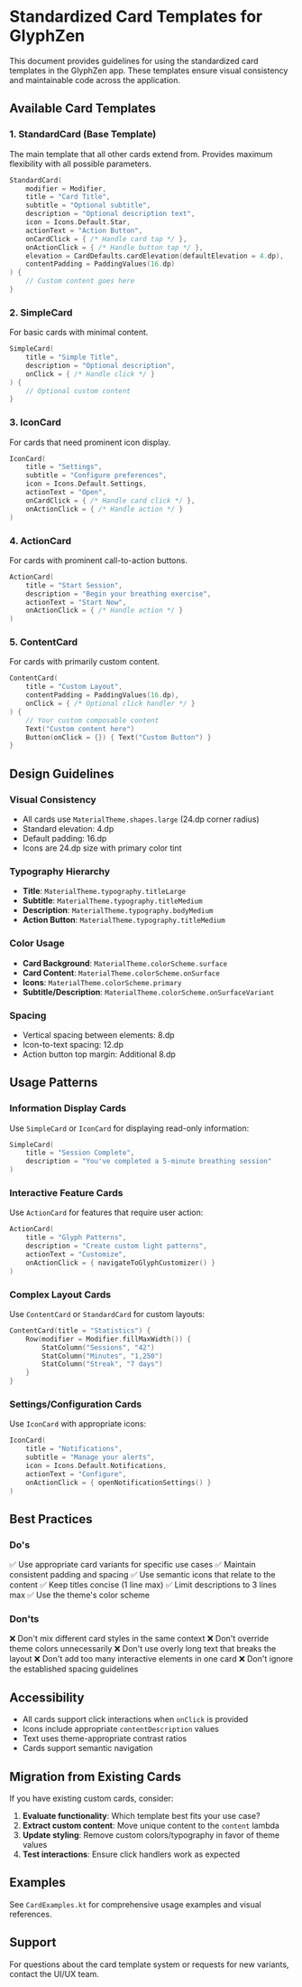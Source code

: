 # Standardized Card Templates for GlyphZen

This document provides guidelines for using the standardized card templates in the GlyphZen app.
These templates ensure visual consistency and maintainable code across the application.

## Available Card Templates

### 1. StandardCard (Base Template)

The main template that all other cards extend from. Provides maximum flexibility with all possible
parameters.

```kotlin
StandardCard(
    modifier = Modifier,
    title = "Card Title",
    subtitle = "Optional subtitle",
    description = "Optional description text",
    icon = Icons.Default.Star,
    actionText = "Action Button",
    onCardClick = { /* Handle card tap */ },
    onActionClick = { /* Handle button tap */ },
    elevation = CardDefaults.cardElevation(defaultElevation = 4.dp),
    contentPadding = PaddingValues(16.dp)
) {
    // Custom content goes here
}
```

### 2. SimpleCard

For basic cards with minimal content.

```kotlin
SimpleCard(
    title = "Simple Title",
    description = "Optional description",
    onClick = { /* Handle click */ }
) {
    // Optional custom content
}
```

### 3. IconCard

For cards that need prominent icon display.

```kotlin
IconCard(
    title = "Settings",
    subtitle = "Configure preferences",
    icon = Icons.Default.Settings,
    actionText = "Open",
    onCardClick = { /* Handle card click */ },
    onActionClick = { /* Handle action */ }
)
```

### 4. ActionCard

For cards with prominent call-to-action buttons.

```kotlin
ActionCard(
    title = "Start Session",
    description = "Begin your breathing exercise",
    actionText = "Start Now",
    onActionClick = { /* Handle action */ }
)
```

### 5. ContentCard

For cards with primarily custom content.

```kotlin
ContentCard(
    title = "Custom Layout",
    contentPadding = PaddingValues(16.dp),
    onClick = { /* Optional click handler */ }
) {
    // Your custom composable content
    Text("Custom content here")
    Button(onClick = {}) { Text("Custom Button") }
}
```

## Design Guidelines

### Visual Consistency

- All cards use `MaterialTheme.shapes.large` (24.dp corner radius)
- Standard elevation: 4.dp
- Default padding: 16.dp
- Icons are 24.dp size with primary color tint

### Typography Hierarchy

- **Title**: `MaterialTheme.typography.titleLarge`
- **Subtitle**: `MaterialTheme.typography.titleMedium`
- **Description**: `MaterialTheme.typography.bodyMedium`
- **Action Button**: `MaterialTheme.typography.titleMedium`

### Color Usage

- **Card Background**: `MaterialTheme.colorScheme.surface`
- **Card Content**: `MaterialTheme.colorScheme.onSurface`
- **Icons**: `MaterialTheme.colorScheme.primary`
- **Subtitle/Description**: `MaterialTheme.colorScheme.onSurfaceVariant`

### Spacing

- Vertical spacing between elements: 8.dp
- Icon-to-text spacing: 12.dp
- Action button top margin: Additional 8.dp

## Usage Patterns

### Information Display Cards

Use `SimpleCard` or `IconCard` for displaying read-only information:

```kotlin
SimpleCard(
    title = "Session Complete",
    description = "You've completed a 5-minute breathing session"
)
```

### Interactive Feature Cards

Use `ActionCard` for features that require user action:

```kotlin
ActionCard(
    title = "Glyph Patterns",
    description = "Create custom light patterns",
    actionText = "Customize",
    onActionClick = { navigateToGlyphCustomizer() }
)
```

### Complex Layout Cards

Use `ContentCard` or `StandardCard` for custom layouts:

```kotlin
ContentCard(title = "Statistics") {
    Row(modifier = Modifier.fillMaxWidth()) {
        StatColumn("Sessions", "42")
        StatColumn("Minutes", "1,250")
        StatColumn("Streak", "7 days")
    }
}
```

### Settings/Configuration Cards

Use `IconCard` with appropriate icons:

```kotlin
IconCard(
    title = "Notifications",
    subtitle = "Manage your alerts",
    icon = Icons.Default.Notifications,
    actionText = "Configure",
    onActionClick = { openNotificationSettings() }
)
```

## Best Practices

### Do's

✅ Use appropriate card variants for specific use cases
✅ Maintain consistent padding and spacing
✅ Use semantic icons that relate to the content
✅ Keep titles concise (1 line max)
✅ Limit descriptions to 3 lines max
✅ Use the theme's color scheme

### Don'ts

❌ Don't mix different card styles in the same context
❌ Don't override theme colors unnecessarily
❌ Don't use overly long text that breaks the layout
❌ Don't add too many interactive elements in one card
❌ Don't ignore the established spacing guidelines

## Accessibility

- All cards support click interactions when `onClick` is provided
- Icons include appropriate `contentDescription` values
- Text uses theme-appropriate contrast ratios
- Cards support semantic navigation

## Migration from Existing Cards

If you have existing custom cards, consider:

1. **Evaluate functionality**: Which template best fits your use case?
2. **Extract custom content**: Move unique content to the `content` lambda
3. **Update styling**: Remove custom colors/typography in favor of theme values
4. **Test interactions**: Ensure click handlers work as expected

## Examples

See `CardExamples.kt` for comprehensive usage examples and visual references.

## Support

For questions about the card template system or requests for new variants, contact the UI/UX team. 